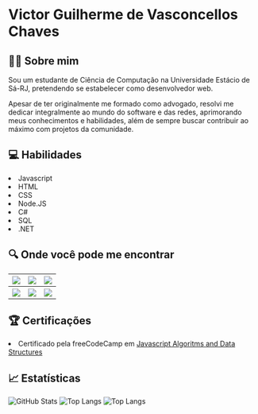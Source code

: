 # Victor Guilherme de Vasconcellos Chaves

## :man_technologist: Sobre mim

Sou um estudante de Ciência de Computação na Universidade Estácio de Sá-RJ, pretendendo se estabelecer como desenvolvedor web.

Apesar de ter originalmente me formado como advogado, resolvi me dedicar integralmente ao mundo do software e das redes, aprimorando meus conhecimentos e habilidades, além de sempre buscar contribuir ao máximo com projetos da comunidade.


## :computer: Habilidades 
<li> <color="#F7DF1E">Javascript
<li> HTML
<li> CSS
<li> Node.JS
<li> C#
<li> SQL
<li> .NET

## :mag: Onde você pode me encontrar
<table>
    <tr>
    <th><a href=https://twitter.com/victorglhrm><img src="https://img.shields.io/badge/Twitter-000?style=for-the-badge&logo=twitter"></a> </th>
    <th><a href=https://www.instagram.com/victorguilhermec/><img src="https://img.shields.io/badge/Instagram-000?style=for-the-badge&logo=instagram"></a> </th>
    <th><a href=https://www.linkedin.com/in/victor-guilherme-de-vasconcellos-chaves-95a89a231/><img src="https://img.shields.io/badge/LinkedIn-000?style=for-the-badge&logo=linkedin&logoColor=0E76A8"></a> </th>
  </tr>
   <tr>
    <th><a href=https://www.reddit.com/user/Vic-Lock><img src=https://img.shields.io/badge/Reddit-000?style=for-the-badge&logo=reddit&logoColor=FF4500)"></a> </th>
    <th><a href="https://www.freecodecamp.org/VictorGlhrm"><img src="https://img.shields.io/badge/FreeCodeCamp-000?style=for-the-badge&logo=FreeCodeCamp"></a> </th>
    <th><a href=https://www.codewars.com/users/Victor.Gui><img src="https://img.shields.io/badge/Codewars-000?style=for-the-badge&logo=Codewars&logoColor=B1361E"></a> </th>
  </tr>
</table>

## :trophy: Certificações 
<li> Certificado pela freeCodeCamp em <a href="https://freecodecamp.org/certification/VictorGlhrm/javascript-algorithms-and-data-structures">Javascript Algoritms and Data Structures </a>

##  :chart_with_upwards_trend: Estatísticas


![GitHub Stats](https://github-readme-stats.vercel.app/api?username=VictorGuilhermeC&theme=transparent&bg_color=000&border_color=30A3DC&show_icons=true&icon_color=30A3DC&title_color=E94D5F&text_color=FFF)
![Top Langs](https://github-readme-stats-git-masterrstaa-rickstaa.vercel.app/api/top-langs/?username=SEUUSERNAME&layout=compact&bg_color=000&border_color=30A3DC&title_color=E94D5F&text_color=FFF)
![Top Langs](https://github-readme-stats-git-masterrstaa-rickstaa.vercel.app/api/top-langs/?username=SEUUSERNAME&layout=compact&bg_color=000&border_color=30A3DC&title_color=E94D5F&text_color=FFF)
